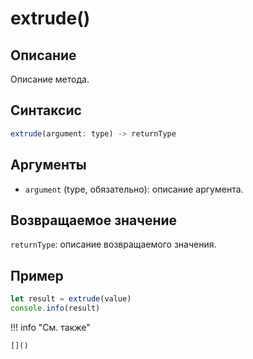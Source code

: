 # extrude()

## Описание
Описание метода.

## Синтаксис
```javascript
extrude(argument: type) -> returnType
```

## Аргументы
- `argument` (type, обязательно): описание аргумента.

## Возвращаемое значение
`returnType`: описание возвращаемого значения.

## Пример
```javascript linenums="1"
let result = extrude(value)
console.info(result)
```

!!! info "См. также"

    []()

